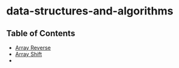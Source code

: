 # data-structures-and-algorithms

## Table of Contents
* [Array Reverse](./challenges/array-reverse/README.md)
* [Array Shift](./challenges/array-shift/README.md)
* []()